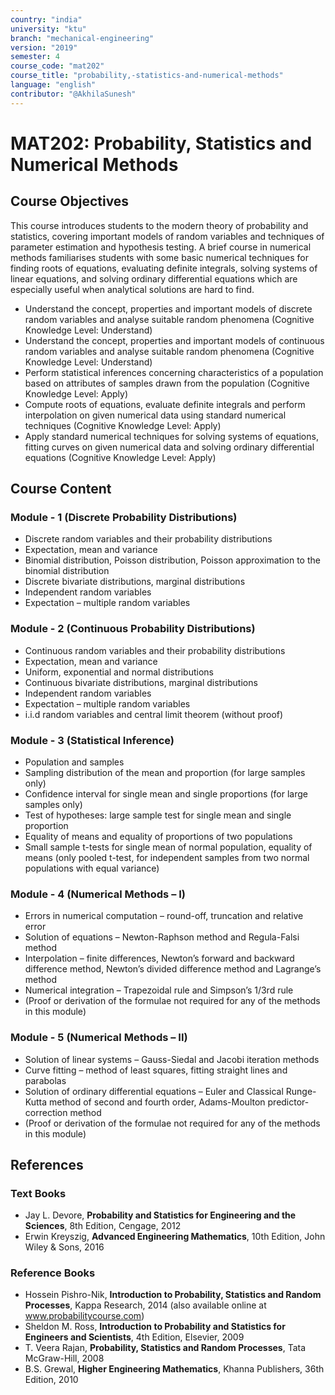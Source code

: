 ```yaml
---
country: "india"
university: "ktu"
branch: "mechanical-engineering"
version: "2019"
semester: 4
course_code: "mat202"
course_title: "probability,-statistics-and-numerical-methods"
language: "english"
contributor: "@AkhilaSunesh"
---
```

# MAT202: Probability, Statistics and Numerical Methods

## Course Objectives

This course introduces students to the modern theory of probability and statistics, covering important models of random variables and techniques of parameter estimation and hypothesis testing. A brief course in numerical methods familiarises students with some basic numerical techniques for finding roots of equations, evaluating definite integrals, solving systems of linear equations, and solving ordinary differential equations which are especially useful when analytical solutions are hard to find.

* Understand the concept, properties and important models of discrete random variables and analyse suitable random phenomena (Cognitive Knowledge Level: Understand)  
* Understand the concept, properties and important models of continuous random variables and analyse suitable random phenomena (Cognitive Knowledge Level: Understand)  
* Perform statistical inferences concerning characteristics of a population based on attributes of samples drawn from the population (Cognitive Knowledge Level: Apply)  
* Compute roots of equations, evaluate definite integrals and perform interpolation on given numerical data using standard numerical techniques (Cognitive Knowledge Level: Apply)  
* Apply standard numerical techniques for solving systems of equations, fitting curves on given numerical data and solving ordinary differential equations (Cognitive Knowledge Level: Apply)  

## Course Content

### Module - 1 (Discrete Probability Distributions)
* Discrete random variables and their probability distributions  
* Expectation, mean and variance  
* Binomial distribution, Poisson distribution, Poisson approximation to the binomial distribution  
* Discrete bivariate distributions, marginal distributions  
* Independent random variables  
* Expectation – multiple random variables  

### Module - 2 (Continuous Probability Distributions)
* Continuous random variables and their probability distributions  
* Expectation, mean and variance  
* Uniform, exponential and normal distributions  
* Continuous bivariate distributions, marginal distributions  
* Independent random variables  
* Expectation – multiple random variables  
* i.i.d random variables and central limit theorem (without proof)  

### Module - 3 (Statistical Inference)
* Population and samples  
* Sampling distribution of the mean and proportion (for large samples only)  
* Confidence interval for single mean and single proportions (for large samples only)  
* Test of hypotheses: large sample test for single mean and single proportion  
* Equality of means and equality of proportions of two populations  
* Small sample t-tests for single mean of normal population, equality of means (only pooled t-test, for independent samples from two normal populations with equal variance)  

### Module - 4 (Numerical Methods – I)
* Errors in numerical computation – round-off, truncation and relative error  
* Solution of equations – Newton-Raphson method and Regula-Falsi method  
* Interpolation – finite differences, Newton’s forward and backward difference method, Newton’s divided difference method and Lagrange’s method  
* Numerical integration – Trapezoidal rule and Simpson’s 1/3rd rule  
* (Proof or derivation of the formulae not required for any of the methods in this module)  

### Module - 5 (Numerical Methods – II)
* Solution of linear systems – Gauss-Siedal and Jacobi iteration methods  
* Curve fitting – method of least squares, fitting straight lines and parabolas  
* Solution of ordinary differential equations – Euler and Classical Runge-Kutta method of second and fourth order, Adams-Moulton predictor-correction method  
* (Proof or derivation of the formulae not required for any of the methods in this module)  

## References

### Text Books
* Jay L. Devore, **Probability and Statistics for Engineering and the Sciences**, 8th Edition, Cengage, 2012  
* Erwin Kreyszig, **Advanced Engineering Mathematics**, 10th Edition, John Wiley & Sons, 2016  

### Reference Books
* Hossein Pishro-Nik, **Introduction to Probability, Statistics and Random Processes**, Kappa Research, 2014 (also available online at www.probabilitycourse.com)  
* Sheldon M. Ross, **Introduction to Probability and Statistics for Engineers and Scientists**, 4th Edition, Elsevier, 2009  
* T. Veera Rajan, **Probability, Statistics and Random Processes**, Tata McGraw-Hill, 2008  
* B.S. Grewal, **Higher Engineering Mathematics**, Khanna Publishers, 36th Edition, 2010  
